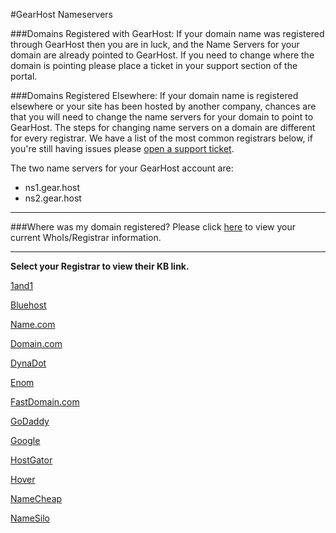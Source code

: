 #GearHost Nameservers

###Domains Registered with GearHost: 
If your domain name was registered through GearHost then you are in luck, and the Name Servers for your domain are already pointed to GearHost.  If you need to change where the domain is pointing please place a ticket in your support section of the portal.

###Domains Registered Elsewhere: 
If your domain name is registered elsewhere or your site has been hosted by another company, chances are that you will need to change the name servers for your domain to point to GearHost. The steps for changing name servers on a domain are different for every registrar. We have a list of the most common registrars below, if you're still having issues please [open a support ticket](https://my.gearhost.com/account/login).

The two name servers for your GearHost account are:

- ns1.gear.host
- ns2.gear.host

----------
###Where was my domain registered?
Please click [here](http://network-tools.com/default.asp?prog=whois&host=domain.com) to view your current WhoIs/Registrar information.

----------

**Select your Registrar to view their KB link.**


 [1and1](https://help.1and1.com/domains-c36931/manage-domains-c79822/dns-c37586/use-your-own-name-server-for-a-1and1-domain-a594904.html)

[Bluehost](https://my.bluehost.com/cgi/help/222)

[Name.com](https://www.name.com/support/articles/205934547-Changing-Your-Name-Servers)

[Domain.com](https://support.cloudflare.com/hc/en-us/articles/202609134-How-do-I-change-my-domain-nameservers-at-Domain-com)

[DynaDot](https://www.dynadot.com/community/help/question/set-name-servers)


[Enom](https://support.cloudflare.com/hc/en-us/articles/200171696-How-do-I-change-my-domain-nameservers-at-Enom)

[FastDomain.com](https://my.fastdomain.com/cgi/help/222)

[GoDaddy](https://www.godaddy.com/help/set-custom-nameservers-for-domains-registered-with-us-12317)

[Google](https://support.cloudflare.com/hc/en-us/articles/203710814-How-Do-I-change-my-nameservers-for-Google-Domains)

[HostGator](http://support.hostgator.com/articles/hosting-guide/lets-get-started/domain-names-buy-sell-manage/changing-name-servers-with-launchpad)

[Hover](https://help.hover.com/entries/21206438-How-to-Change-your-domain-name-servers-DNS-servers-Updated-Aug-2015)


[NameCheap](https://www.namecheap.com/support/knowledgebase/article.aspx/767/10/how-can-i-change-the-nameservers-for-my-domain)


[NameSilo](https://www.namesilo.com/Support/NameServer-Manager) 
